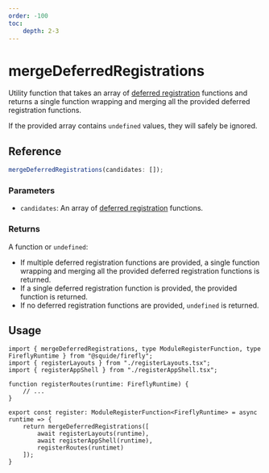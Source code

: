 ```yaml
---
order: -100
toc:
    depth: 2-3
---
```


# mergeDeferredRegistrations

Utility function that takes an array of [deferred registration](./registerLocalModules.md#defer-the-registration-of-navigation-items) functions and returns a single function wrapping and merging all the provided deferred registration functions.

If the provided array contains `undefined` values, they will safely be ignored.

## Reference

```ts
mergeDeferredRegistrations(candidates: []);
```

### Parameters

- `candidates`: An array of [deferred registration](./registerLocalModules.md#defer-the-registration-of-navigation-items) functions.

### Returns

A function or `undefined`:

- If multiple deferred registration functions are provided, a single function wrapping and merging all the provided deferred registration functions is returned.
- If a single deferred registration function is provided, the provided function is returned.
- If no deferred registration functions are provided, `undefined` is returned.

## Usage

```tsx host/src/register.tsx
import { mergeDeferredRegistrations, type ModuleRegisterFunction, type FireflyRuntime } from "@squide/firefly";
import { registerLayouts } from "./registerLayouts.tsx";
import { registerAppShell } from "./registerAppShell.tsx";

function registerRoutes(runtime: FireflyRuntime) {
    // ...
}

export const register: ModuleRegisterFunction<FireflyRuntime> = async runtime => {
    return mergeDeferredRegistrations([
        await registerLayouts(runtime),
        await registerAppShell(runtime),
        registerRoutes(runtimet)
    ]);
}
```
